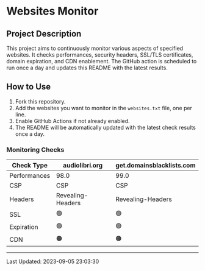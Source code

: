 # Websites Monitor
## Project Description
This project aims to continuously monitor various aspects of specified websites. It checks performances, security headers, SSL/TLS certificates, domain expiration, and CDN enablement. The GitHub action is scheduled to run once a day and updates this README with the latest results.

## How to Use
1. Fork this repository.
2. Add the websites you want to monitor in the `websites.txt` file, one per line.
3. Enable GitHub Actions if not already enabled.
4. The README will be automatically updated with the latest check results once a day.

### Monitoring Checks
| Check Type | audiolibri.org | get.domainsblacklists.com |
|------------|---|---|
| Performances | 98.0 | 99.0 | 
| CSP | CSP | CSP | 
| Headers | Revealing-Headers | Revealing-Headers | 
| SSL | 🟢 | 🟢 | 
| Expiration | 🟢 | 🟢 | 
| CDN | 🟠 | 🟠 | 

---
Last Updated: 2023-09-05 23:03:30